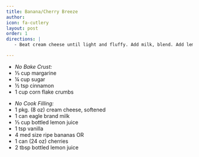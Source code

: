 ```yaml
---
title: Banana/Cherry Breeze
author: 
icon: fa-cutlery
layout: post
order: 1
directions: |
   - Beat cream cheese until light and fluffy. Add milk, blend. Add lemon juice and vanilla. Slice 3 bananas and line crust. Turn Filing into crust. Refrigerate 2-3 hours, do not freeze. Cut 4th banana into thin slices, dip into remaining lemon juice. Garnish top of pie with slices. Makes 8 servings of yummy pie!

---
```


<ul>
	<li> <em> No Bake Crust: </em> </li>
	<li>⅓ cup margarine</li>
	<li>¼ cup sugar</li>
	<li>½ tsp cinnamon</li>
	<li>1 cup corn flake crumbs</li>
</ul>
<ul>
	<li> <em> No Cook Filling: </em> </li>
	<li>1 pkg. (8 oz) cream cheese, softened</li>
	<li>1 can eagle brand milk</li>
	<li>⅓ cup bottled lemon juice</li>
	<li>1 tsp vanilla</li>
	<li>4 med size ripe bananas OR</li>
	<li>1 can (24 oz) cherries</li>
	<li>2 tbsp bottled lemon juice</li>
</ul>